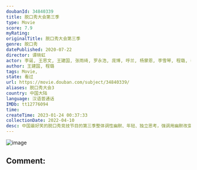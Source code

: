 ```yaml
---
doubanId: 34840339
title: 脱口秀大会第三季
type: Movie
score: 7.9
myRating: 
originalTitle: 脱口秀大会第三季
genre: 脱口秀
datePublished: 2020-07-22
director: 谭晓虹
actor: 李诞, 王思文, 王建国, 张雨绮, 罗永浩, 庞博, 呼兰, 杨蒙恩, 李雪琴, 程璐, 秦昊, 沈腾, 徐峥, 大张伟, 杨天真, 汪苏泷, 周奇墨, 李云迪, 黄圣依, 王勉, 吐提古丽·热杰, 诺拉, 伟大爷, 何广智, 王俊霖, 马思纯, 梁海源, 胡豆豆, 皮球, 赵晓卉, 江梓浩, 孟川, 颜怡, 颜悦, 小块, 航哥, 李昊石, 潘越, 小北, 杨波, 吴星辰, 陈晓靖, 杨磊, 杨笠, 张博洋
author: 王建国, 程璐
tags: Movie, 
state: 看过
url: https://movie.douban.com/subject/34840339/
aliases: 脱口秀大会3
country: 中国大陆
language: 汉语普通话
IMDb: tt12776094
time: 
createTime: 2023-01-24 00:37:33
collectionDate: 2022-04-10
desc: 中国最好笑的脱口秀竞技节目的第三季整体调性幽默、年轻、独立思考，强调用幽默改变世界。本季节目赛制进一步升级，通过不同赛制完整呈现选手独立性格。话题和时事的结合，也将全面展现多元观点，建立行业标准，还原...
---
```


![image](p2613921861.jpg)

Comment: 
---

